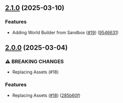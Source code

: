 ## [2.1.0](https://github.com/incutonez/fabled-basin/compare/v2.0.0...v2.1.0) (2025-03-10)

### Features

* Adding World Builder from Sandbox ([#19](https://github.com/incutonez/fabled-basin/issues/19)) ([9546631](https://github.com/incutonez/fabled-basin/commit/95466312a5b7ff68f0324e90fa35330c49b6f7a7))

## [2.0.0](https://github.com/incutonez/fabled-basin/compare/v1.6.1...v2.0.0) (2025-03-04)

### ⚠ BREAKING CHANGES

* Replacing Assets (#18)

### Features

* Replacing Assets ([#18](https://github.com/incutonez/fabled-basin/issues/18)) ([285b60f](https://github.com/incutonez/fabled-basin/commit/285b60fd3927b2548155cf0d188fc8a6eba1a5ed))
